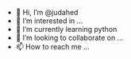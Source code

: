 - 👋 Hi, I’m @judahed
- 👀 I’m interested in ...
- 🌱 I’m currently learning python
- 💞️ I’m looking to collaborate on ...
- 📫 How to reach me ...

<!---
judahed/judahed is a ✨ special ✨ repository because its `README.md` (this file) appears on your GitHub profile.
You can click the Preview link to take a look at your changes.
--->
